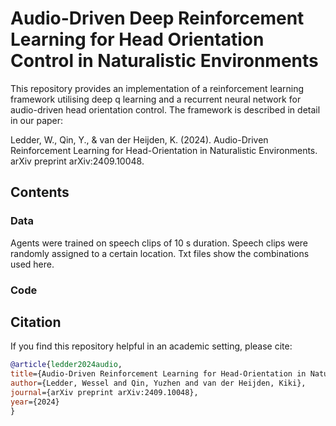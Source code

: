 # Audio-Driven Deep Reinforcement Learning for Head Orientation Control in Naturalistic Environments

This repository provides an implementation of a reinforcement learning framework utilising deep q learning and a recurrent neural network for audio-driven head orientation control. The framework is described in detail in our paper: 

Ledder, W., Qin, Y., & van der Heijden, K. (2024). Audio-Driven Reinforcement Learning for Head-Orientation in Naturalistic Environments. arXiv preprint arXiv:2409.10048.

## Contents

### Data
Agents were trained on speech clips of 10 s duration. Speech clips were randomly assigned to a certain location. Txt files show the combinations used here. 

### Code

## Citation
If you find this repository helpful in an academic setting, please cite: 

```bibtex
@article{ledder2024audio,
title={Audio-Driven Reinforcement Learning for Head-Orientation in Naturalistic Environments},
author={Ledder, Wessel and Qin, Yuzhen and van der Heijden, Kiki},
journal={arXiv preprint arXiv:2409.10048},
year={2024}
}

